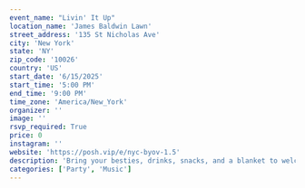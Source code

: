 ```yaml
---
event_name: "Livin' It Up"
location_name: 'James Baldwin Lawn'
street_address: '135 St Nicholas Ave'
city: 'New York'
state: 'NY'
zip_code: '10026'
country: 'US'
start_date: '6/15/2025'
start_time: '5:00 PM'
end_time: '9:00 PM'
time_zone: 'America/New_York'
organizer: ''
image: ''
rsvp_required: True
price: 0
instagram: ''
website: 'https://posh.vip/e/nyc-byov-1.5'
description: 'Bring your besties, drinks, snacks, and a blanket to welcome Spring with us. Powered by Viiv Healthcare and Counter Culture.'
categories: ['Party', 'Music']
---
```

